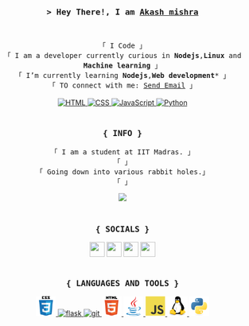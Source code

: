  
<h3 align="center">
        <samp>&gt; Hey There!, I am
                <b><a target="_blank" href="https://github.com/mak650650">Akash mishra</a></b>
        </samp>
</h3>


<br/>
<p align="center">
        <!-- Organisation  -->
        <samp>
                「 I Code 」
                <br>
                「 I am a developer currently curious in <b>Nodejs</b>,<b>Linux</b> and  <b>Machine learning</b> 」
                <br>
                「  I’m currently learning <b>Nodejs</b>,<b>Web development</b>* 」
                <br>
                「 TO connect with me: <a href = "mailto: mak650650@gmail.com">Send Email</a>  」
        </samp>
       <br><br>
        <!-- Programming Languages -->
        <!-- Code logo -->
        <!--<a href="https://github.com/ShahriarShafin?tab=repositories" target="_blank"><img alt="Code"
                        src="https://img.shields.io/badge/-code-000000?style=flat-square&logo=Plex&logoColor=white">
        </a>-->
        <!-- HTML -->
        <a href="https://github.com/ShahriarShafin?tab=repositories" target="_blank"><img alt="HTML"
                        src="https://img.shields.io/badge/-HTML-E34F26?style=flat-square&logo=HTML5&logoColor=white">
        </a>
        <!-- CSS  -->
        <a href="https://github.com/ShahriarShafin?tab=repositories" target="_blank"><img alt="CSS"
                        src="https://img.shields.io/badge/-CSS-1572B6?style=flat-square&logo=CSS3&logoColor=white">
        </a>
        <!-- JavaScript -->
        <a href="https://github.com/mak650650?tab=repositories" target="_blank"><img alt="JavaScript"
                        src="https://img.shields.io/badge/-JavaScript-F7DF1E?style=flat-square&logo=JavaScript&logoColor=white">
        </a>
        <!-- Python -->
        <a href="https://github.com/mak650650?tab=repositories" target="_blank"><img alt="Python"
                        src="https://img.shields.io/badge/-Python-3776AB?style=flat-square&logo=Python&logoColor=white">
        </a>
        <!-- C++ -->
        <!--<a href="https://github.com/ShahriarShafin?tab=repositories" target="_blank"><img alt="C++"
                        src="https://img.shields.io/badge/-C++-9b3675?style=flat-square&logo=C%2B%2B&logoColor=white">
        </a>-->
        <!-- Arduino -->
        <!--<a href="https://github.com/ShahriarShafin?tab=repositories" target="_blank"><img alt="Arduino"
                        src="https://img.shields.io/badge/-Arduino-00979D?style=flat-square&logo=Arduino&logoColor=white">
        </a>-->
</p>
<h3 align="center" >
        <!-- Organisation  -->
        <samp>
            <br/>
            <b>{ INFO }</b> 
        </samp> 
 </h3>

 <p align="center">
        <samp>
            「  I am a student at IIT Madras. 」
            <br/>
            「    」
            <br/>
            「 Going down into various rabbit holes.」
            <br/>
            「 </b> 」
            <br/>
       <samp>
</p>

<div width="1200", align="center">
  
  <a href="https://git.io/streak-stats"><img src="https://github-readme-streak-stats.herokuapp.com?user=mak650650&theme=radical&date_format=j%2Fn%5B%2FY%5D"/></a></li>
      </a>

</div>
<h3 align="center">
        <samp>
                <br/>
        { SOCIALS }
                <br/>
        </samp>
</h3>


<p align="center">       
<!--Email-->
<a href="mailto:mak650650@gmail.com" target="blank"><img align="center" src="https://github.com/mak650650/mak650650/blob/30870b4b33d2ca5533081456ab2f81257c119d33/Email.png" title = "Twitter" alt="" width="30" height="30" /></a>
<!--Linkedin-->       
<a href="https://www.linkedin.com/in/akash-mishra-2892a7260/" target="blank"><img align="center" src="https://github.com/mak650650/mak650650/blob/e3707632d15fd0c3ab973caeb00a56e3bb91e07d/Linkedin.png" title = "Twitter" alt="" width="30" height="30" /></a>
<!--Instagram-->        
<a href="https://instagram.com/mak650650" target="blank"><img align="center" src="https://github.com/mak650650/mak650650/blob/e3707632d15fd0c3ab973caeb00a56e3bb91e07d/Instagram.png" title = "Twitter" alt="" width="30" height="30" /></a>
 <!--Twitter-->       
<a href="https://twitter.com/mak650650" target="blank"><img align="center" src="https://github.com/mak650650/mak650650/blob/e3707632d15fd0c3ab973caeb00a56e3bb91e07d/Twitter.png" title = "Twitter" alt="" width="30" height="30" /></a>       
 </p> 

 
 <h3 align="center">
        <samp>
                <br/>
        { LANGUAGES AND TOOLS }
                <br/>
        </samp>
</h3>
  
<p align="center"> <a href="https://www.w3schools.com/css/" target="_blank" rel="noreferrer"> <img src="https://raw.githubusercontent.com/devicons/devicon/master/icons/css3/css3-original-wordmark.svg" alt="css3" width="40" height="40"/> </a> <a href="https://flask.palletsprojects.com/" target="_blank" rel="noreferrer"> <img src="https://www.vectorlogo.zone/logos/pocoo_flask/pocoo_flask-icon.svg" alt="flask" width="40" height="40"/> </a> <a href="https://git-scm.com/" target="_blank" rel="noreferrer"> <img src="https://www.vectorlogo.zone/logos/git-scm/git-scm-icon.svg" alt="git" width="40" height="40"/> </a> <a href="https://www.w3.org/html/" target="_blank" rel="noreferrer"> <img src="https://raw.githubusercontent.com/devicons/devicon/master/icons/html5/html5-original-wordmark.svg" alt="html5" width="40" height="40"/> </a> <a href="https://www.java.com" target="_blank" rel="noreferrer"> <img src="https://raw.githubusercontent.com/devicons/devicon/master/icons/java/java-original.svg" alt="java" width="40" height="40"/> </a> <a href="https://developer.mozilla.org/en-US/docs/Web/JavaScript" target="_blank" rel="noreferrer"> <img src="https://raw.githubusercontent.com/devicons/devicon/master/icons/javascript/javascript-original.svg" alt="javascript" width="40" height="40"/> </a> <a href="https://www.linux.org/" target="_blank" rel="noreferrer"> <img src="https://raw.githubusercontent.com/devicons/devicon/master/icons/linux/linux-original.svg" alt="linux" width="40" height="40"/> </a> <a href="https://www.python.org" target="_blank" rel="noreferrer"> <img src="https://raw.githubusercontent.com/devicons/devicon/master/icons/python/python-original.svg" alt="python" width="40" height="40"/> </a> </p>
</p>


</head>
